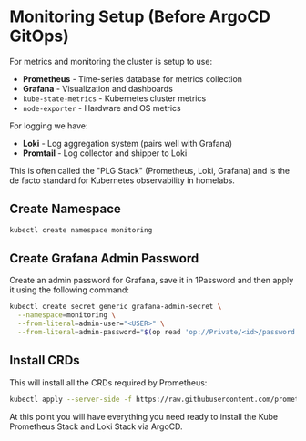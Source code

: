 # Monitoring Setup (Before ArgoCD GitOps)

For metrics and monitoring the cluster is setup to use:

- **Prometheus** - Time-series database for metrics collection
- **Grafana** - Visualization and dashboards
- `kube-state-metrics` - Kubernetes cluster metrics
- `node-exporter` - Hardware and OS metrics

For logging we have:

- **Loki** - Log aggregation system (pairs well with Grafana)
- **Promtail** - Log collector and shipper to Loki

This is often called the "PLG Stack" (Prometheus, Loki, Grafana) and is the de facto standard for Kubernetes observability in homelabs.

## Create Namespace

```bash
kubectl create namespace monitoring
```

## Create Grafana Admin Password

Create an admin password for Grafana, save it in 1Password and then apply it using the following command:

```bash
kubectl create secret generic grafana-admin-secret \
  --namespace=monitoring \
  --from-literal=admin-user="<USER>" \
  --from-literal=admin-password="$(op read 'op://Private/<id>/password')"
```

## Install CRDs

This will install all the CRDs required by Prometheus:

```bash
kubectl apply --server-side -f https://raw.githubusercontent.com/prometheus-operator/prometheus-operator/v0.77.1/example/prometheus-operator-crd/monitoring.coreos.com_alertmanagers.yaml -f https://raw.githubusercontent.com/prometheus-operator/prometheus-operator/v0.77.1/example/prometheus-operator-crd/monitoring.coreos.com_prometheuses.yaml -f https://raw.githubusercontent.com/prometheus-operator/prometheus-operator/v0.77.1/example/prometheus-operator-crd/monitoring.coreos.com_prometheusrules.yaml -f https://raw.githubusercontent.com/prometheus-operator/prometheus-operator/v0.77.1/example/prometheus-operator-crd/monitoring.coreos.com_servicemonitors.yaml -f https://raw.githubusercontent.com/prometheus-operator/prometheus-operator/v0.77.1/example/prometheus-operator-crd/monitoring.coreos.com_podmonitors.yaml -f https://raw.githubusercontent.com/prometheus-operator/prometheus-operator/v0.77.1/example/prometheus-operator-crd/monitoring.coreos.com_probes.yaml -f https://raw.githubusercontent.com/prometheus-operator/prometheus-operator/v0.77.1/example/prometheus-operator-crd/monitoring.coreos.com_thanosrulers.yaml
```

At this point you will have everything you need ready to install the Kube Prometheus Stack and Loki Stack via ArgoCD.